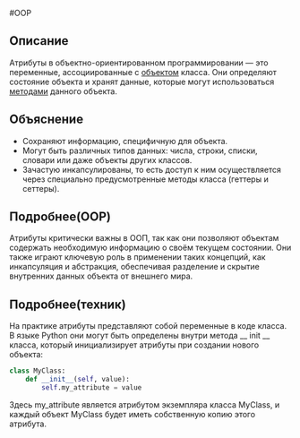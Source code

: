 #OOP 
## Описание
Атрибуты в объектно-ориентированном программировании — это переменные, ассоциированные с [объектом](Объекты.md) класса. Они определяют состояние объекта и хранят данные, которые могут использоваться [методами](методы.md) данного объекта.


## Объяснение

- Сохраняют информацию, специфичную для объекта.
- Могут быть различных типов данных: числа, строки, списки, словари или даже объекты других классов.
- Зачастую инкапсулированы, то есть доступ к ним осуществляется через специально предусмотренные методы класса (геттеры и сеттеры).

## Подробнее(OOP)

Атрибуты критически важны в ООП, так как они позволяют объектам содержать необходимую информацию о своём текущем состоянии. Они также играют ключевую роль в применении таких концепций, как инкапсуляция и абстракция, обеспечивая разделение и скрытие внутренних данных объекта от внешнего мира.

## Подробнее(техник)

На практике атрибуты представляют собой переменные в коде класса. В языке Python они могут быть определены внутри метода __ init __ класса, который инициализирует атрибуты при создании нового объекта:
```python
class MyClass:
    def __init__(self, value):
        self.my_attribute = value
```

Здесь my_attribute является атрибутом экземпляра класса MyClass, и каждый объект MyClass будет иметь собственную копию этого атрибута.

